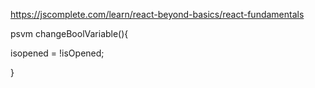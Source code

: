 https://jscomplete.com/learn/react-beyond-basics/react-fundamentals




psvm changeBoolVariable(){

isopened = !isOpened;

}